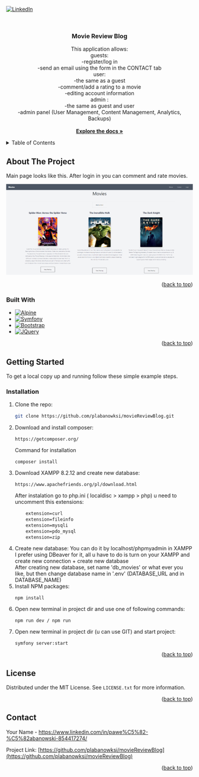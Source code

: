 <a name="readme-top"></a>

[![LinkedIn][linkedin-shield]][linkedin-url]

<br />
<div align="center">
<h3 align="center">Movie Review Blog</h3>

  <p align="center">
    This application allows: <br />
        guests: <br />
        -register/log in <br />
        -send an email using the form in the CONTACT tab <br />
        user:<br />
        -the same as a guest <br />
        -comment/add a rating to a movie <br />
        -editing account information <br />
        admin :<br />
        -the same as guest and user<br />
        -admin panel (User Management, Content Management, Analytics, Backups) <br />
    <br />
    <a href="https://github.com/plabanowksi/movieReviewBlog"><strong>Explore the docs »</strong></a>
    <br />
  </p>
</div>


<!-- TABLE OF CONTENTS -->
<details>
  <summary>Table of Contents</summary>
  <ol>
    <li>
      <a href="#about-the-project">About The Project</a>
      <ul>
        <li><a href="#built-with">Built With</a></li>
      </ul>
    </li>
    <li>
      <a href="#getting-started">Getting Started</a>
      <ul>
        <li><a href="#installation">Installation</a></li>
      </ul>
    </li>
    <li><a href="#license">License</a></li>
    <li><a href="#contact">Contact</a></li>
  </ol>
</details>


<!-- ABOUT THE PROJECT -->
## About The Project
<p align="left">Main page looks like this. After login in you can comment and rate movies.</p>

[![Product Name Screen Shot][product-screenshot]](https://example.com)

<p align="right">(<a href="#readme-top">back to top</a>)</p>



### Built With
* [![Alpine][Alpine.js]][Alpine-url]
* [![Symfony][Symfony.com]][Symfony-url]
* [![Bootstrap][Bootstrap.com]][Bootstrap-url]
* [![JQuery][JQuery.com]][JQuery-url]

<p align="right">(<a href="#readme-top">back to top</a>)</p>



<!-- GETTING STARTED -->
## Getting Started

To get a local copy up and running follow these simple example steps.

### Installation

1. Clone the repo:
   ```sh
   git clone https://github.com/plabanowksi/movieReviewBlog.git
   ```
2. Download and install composer:
    ```
    https://getcomposer.org/
    ```
    Command for installation
    ```
    composer install
    ```
3. Download XAMPP 8.2.12 and create new database:
    ```
    https://www.apachefriends.org/pl/download.html    
    ```
    After instalation go to php.ini ( localdisc > xampp > php) u need to uncomment this extensions:
    ```
        extension=curl
        extension=fileinfo
        extension=mysqli
        extension=pdo_mysql
        extension=zip
    ```
4.  Create new database:
    You can do it by localhost/phpmyadmin in XAMPP <br>
    I prefer using DBeaver for it, all u have to do is turn on your XAMPP and create new connection + create new database <br>
    After creating new database, set name 'db_movies' or what ever you like, but then change database name in '.env' (DATABASE_URL and in DATABASE_NAME)
5. Install NPM packages:
    ```
    npm install
    ```
6. Open new terminal in project dir and use one of following commands:
    ```
    npm run dev / npm run
    ```
7. Open new terminal in project dir (u can use GIT) and start project:
    ```
    symfony server:start
    ```

<p align="right">(<a href="#readme-top">back to top</a>)</p>

<!-- LICENSE -->
## License

Distributed under the MIT License. See `LICENSE.txt` for more information.

<p align="right">(<a href="#readme-top">back to top</a>)</p>



<!-- CONTACT -->
## Contact

Your Name - https://www.linkedin.com/in/pawe%C5%82-%C5%82abanowski-854417274/

Project Link: [https://github.com/plabanowksi/movieReviewBlog](https://github.com/plabanowksi/movieReviewBlog)

<p align="right">(<a href="#readme-top">back to top</a>)</p>



<!-- MARKDOWN LINKS & IMAGES -->
[license-shield]: https://img.shields.io/github/license/plabanowksi/movieReviewBlog.svg?style=for-the-badge
[license-url]: https://github.com/plabanowksi/movieReviewBlog/blob/master/LICENSE.txt
[linkedin-shield]: https://img.shields.io/badge/-LinkedIn-black.svg?style=for-the-badge&logo=linkedin&colorB=555
[linkedin-url]: https://www.linkedin.com/in/pawe%C5%82-%C5%82abanowski-854417274/
[product-screenshot]: public/images/mainpage.png

[Alpine.js]: https://img.shields.io/badge/alpinejs-white.svg?style=for-the-badge&logo=alpinedotjs&logoColor=%238BC0D0
[Alpine-url]: https://alpinejs.dev/
[Symfony.com]: https://img.shields.io/badge/symfony-%23000000.svg?style=for-the-badge&logo=symfony&logoColor=white
[Symfony-url]: https://symfony.com/
[Bootstrap.com]: https://img.shields.io/badge/Bootstrap-563D7C?style=for-the-badge&logo=bootstrap&logoColor=white
[Bootstrap-url]: https://getbootstrap.com
[JQuery.com]: https://img.shields.io/badge/jQuery-0769AD?style=for-the-badge&logo=jquery&logoColor=white
[JQuery-url]: https://jquery.com 
